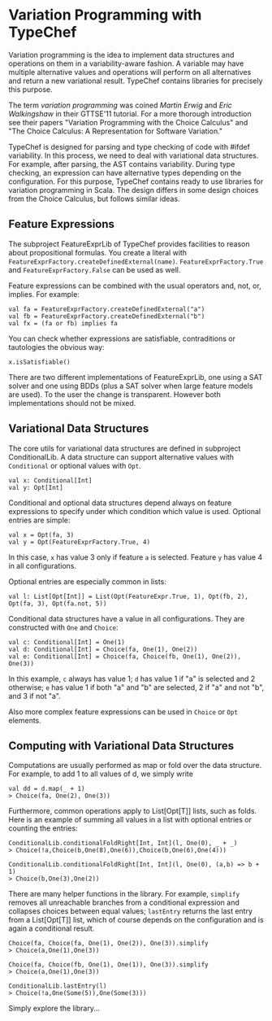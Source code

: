Variation Programming with TypeChef
=============

Variation programming is the idea to implement data structures and operations on them in a variability-aware fashion.
A variable may have multiple alternative values and operations will perform on all alternatives and return a new
variational result. TypeChef contains libraries for precisely this purpose.

The term *variation programming* was coined *Martin Erwig* and *Eric Walkingshaw* in their GTTSE'11 tutorial. For a
more thorough introduction see their papers "Variation Programming with the Choice Calculus" and "The Choice Calculus:
A Representation for Software Variation."

TypeChef is designed for parsing and type checking of code with #ifdef variability. In this process, we need to deal
with variational data structures. For example, after parsing, the AST contains variability. During type checking, an
expression can have alternative types depending on the configuration. For this purpose, TypeChef contains ready to use
libraries for variation programming in Scala. The design differs in some design choices from the Choice Calculus, but
follows similar ideas.




Feature Expressions
-----

The subproject FeatureExprLib of TypeChef provides facilities to reason about propositional formulas. You create a
 literal with `FeatureExprFactory.createDefinedExternal(name)`. `FeatureExprFactory.True` and `FeatureExprFactory.False`
 can be used as well.

Feature expressions can be combined with the usual operators and, not, or, implies. For example:

    val fa = FeatureExprFactory.createDefinedExternal("a")
    val fb = FeatureExprFactory.createDefinedExternal("b")
    val fx = (fa or fb) implies fa

You can check whether expressions are satisfiable, contraditions or tautologies the obvious way:

    x.isSatisfiable()

There are two different implementations of FeatureExprLib, one using a SAT solver and one using BDDs (plus a SAT solver
    when large feature models are used). To the user the change is transparent. However both implementations should
    not be mixed.

Variational Data Structures
-----

The core utils for variational data structures are defined in subproject ConditionalLib. A data structure can support
 alternative values with `Conditional` or optional values with `Opt`.

    val x: Conditional[Int]
    val y: Opt[Int]

Conditional and optional data structures depend always on feature expressions to specify under which condition which
value is used. Optional entries are simple:

    val x = Opt(fa, 3)
    val y = Opt(FeatureExprFactory.True, 4)

In this case, `x` has value 3 only if feature `a` is selected. Feature `y` has value 4 in all configurations.

Optional entries are especially common in lists:

    val l: List[Opt[Int]] = List(Opt(FeatureExpr.True, 1), Opt(fb, 2), Opt(fa, 3), Opt(fa.not, 5))

Conditional data structures have a value in all configurations. They are constructed with `One` and `Choice`:

    val c: Conditional[Int] = One(1)
    val d: Conditional[Int] = Choice(fa, One(1), One(2))
    val e: Conditional[Int] = Choice(fa, Choice(fb, One(1), One(2)), One(3))

In this example, `c` always has value 1; `d` has value 1 if "a" is selected and 2 otherwise; `e` has value 1
if both "a" and "b" are selected, 2 if "a" and not "b", and 3 if not "a".

Also more complex feature expressions can be used in `Choice` or `Opt` elements.

Computing with Variational Data Structures
--------

Computations are usually performed as map or fold over the data structure. For example, to add 1 to all values
 of d, we simply write

    val dd = d.map(_ + 1)
    > Choice(fa, One(2), One(3))

Furthermore, common operations apply to List[Opt[T]] lists, such as folds. Here is an example of summing all values
in a list with optional entries or counting the entries:

    ConditionalLib.conditionalFoldRight[Int, Int](l, One(0), _ + _)
    > Choice(!a,Choice(b,One(8),One(6)),Choice(b,One(6),One(4)))

    ConditionalLib.conditionalFoldRight[Int, Int](l, One(0), (a,b) => b + 1)
    > Choice(b,One(3),One(2))

There are many helper functions in the library. For example, `simplify` removes all unreachable branches from a
conditional expression and collapses choices between equal values; `lastEntry` returns the last entry from a
List[Opt[T]] list, which of course depends on the configuration and is again a conditional result.

    Choice(fa, Choice(fa, One(1), One(2)), One(3)).simplify
    > Choice(a,One(1),One(3))

    Choice(fa, Choice(fb, One(1), One(1)), One(3)).simplify
    > Choice(a,One(1),One(3))

    ConditionalLib.lastEntry(l)
    > Choice(!a,One(Some(5)),One(Some(3)))

Simply explore the library...


